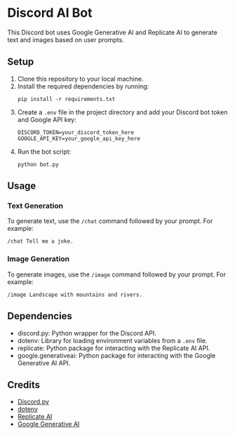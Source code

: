 

# Discord AI Bot

This Discord bot uses Google Generative AI and Replicate AI to generate text and images based on user prompts.

## Setup

1. Clone this repository to your local machine.
2. Install the required dependencies by running:
   ```
   pip install -r requirements.txt
   ```
3. Create a `.env` file in the project directory and add your Discord bot token and Google API key:
   ```
   DISCORD_TOKEN=your_discord_token_here
   GOOGLE_API_KEY=your_google_api_key_here
   ```
4. Run the bot script:
   ```
   python bot.py
   ```

## Usage

### Text Generation

To generate text, use the `/chat` command followed by your prompt. For example:
```
/chat Tell me a joke.
```

### Image Generation

To generate images, use the `/image` command followed by your prompt. For example:
```
/image Landscape with mountains and rivers.
```

## Dependencies

- discord.py: Python wrapper for the Discord API.
- dotenv: Library for loading environment variables from a `.env` file.
- replicate: Python package for interacting with the Replicate AI API.
- google.generativeai: Python package for interacting with the Google Generative AI API.

## Credits

- [Discord.py](https://github.com/Rapptz/discord.py)
- [dotenv](https://github.com/theskumar/python-dotenv)
- [Replicate AI](https://replicate.ai/)
- [Google Generative AI](https://github.com/google-research/google-research/tree/master/generative_aim)